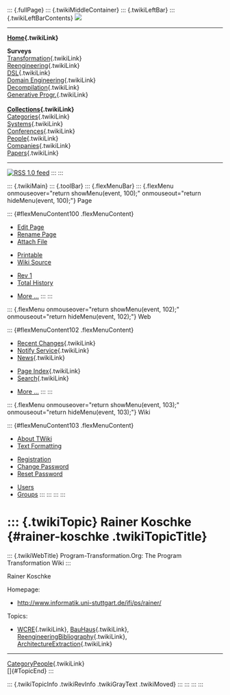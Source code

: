 ::: {.fullPage}
::: {.twikiMiddleContainer}
::: {.twikiLeftBar}
::: {.twikiLeftBarContents}
![](../pub/transformation.gif)

------------------------------------------------------------------------

**[Home](WebHome){.twikiLink}**

**Surveys**\
[Transformation](ProgramTransformation){.twikiLink}\
[Reengineering](ReengineeringWiki){.twikiLink}\
[DSL](DomainSpecificLanguages){.twikiLink}\
[Domain Engineering](DomainEngineering){.twikiLink}\
[Decompilation](DeCompilation){.twikiLink}\
[Generative Progr.](GenerativeProgrammingWiki){.twikiLink}\
\
**[Collections](CategoryCollection){.twikiLink}**\
[Categories](CategoryCategory){.twikiLink}\
[Systems](TransformationSystems){.twikiLink}\
[Conferences](TransformationConferences){.twikiLink}\
[People](TransformationPeople){.twikiLink}\
[Companies](TransformationCompanies){.twikiLink}\
[Papers](CategoryPaper){.twikiLink}

------------------------------------------------------------------------

[![](../pub/rss.gif "RSS 1.0 feed")](WebRss@skin=rss)
:::
:::

::: {.twikiMain}
::: {.toolBar}
::: {.flexMenuBar}
::: {.flexMenu onmouseover="return showMenu(event, 100);" onmouseout="return hideMenu(event, 100);"}
Page

::: {#flexMenuContent100 .flexMenuContent}
-   [Edit
    Page](http://www.program-transformation.org/edit/Transform/RainerKoschke?t=1536826373)
-   [Rename
    Page](http://www.program-transformation.org/rename/Transform/RainerKoschke)
-   [Attach
    File](http://www.program-transformation.org/attach/Transform/RainerKoschke)

<!-- -->

-   [Printable](http://www.program-transformation.org/view/Transform/RainerKoschke?skin=print.pattern)
-   [Wiki
    Source](http://www.program-transformation.org/view/Transform/RainerKoschke?skin=text&raw=on&contenttype=text/plain)

<!-- -->

-   [Rev
    1](http://www.program-transformation.org/view/Transform/RainerKoschke?rev=1.1)
-   [Total
    History](http://www.program-transformation.org/rdiff/Transform/RainerKoschke)

<!-- -->

-   [More
    \...](http://www.program-transformation.org/oops/Transform/RainerKoschke?template=oopsmore&param1=1.1&param2=1.1)
:::
:::

::: {.flexMenu onmouseover="return showMenu(event, 102);" onmouseout="return hideMenu(event, 102);"}
Web

::: {#flexMenuContent102 .flexMenuContent}
-   [Recent Changes](WebChanges){.twikiLink}
-   [Notify Service](WebNotify){.twikiLink}
-   [News](WebNews){.twikiLink}

<!-- -->

-   [Page Index](WebIndex){.twikiLink}
-   [Search](WebSearch){.twikiLink}

<!-- -->

-   [More
    \...](http://www.program-transformation.org/oops/Transform/RainerKoschke?template=oopsmore&param1=1.1&param2=1.1)
:::
:::

::: {.flexMenu onmouseover="return showMenu(event, 103);" onmouseout="return hideMenu(event, 103);"}
Wiki

::: {#flexMenuContent103 .flexMenuContent}
-   [About
    TWiki](http://www.program-transformation.org/view/TWiki/WebHome)
-   [Text
    Formatting](http://www.program-transformation.org/view/TWiki/TextFormattingRules)

<!-- -->

-   [Registration](http://www.program-transformation.org/view/TWiki/TWikiRegistration)
-   [Change
    Password](http://www.program-transformation.org/view/TWiki/ChangePassword)
-   [Reset
    Password](http://www.program-transformation.org/view/TWiki/ResetPassword)

<!-- -->

-   [Users](http://www.program-transformation.org/view/Main/TWikiUsers)
-   [Groups](http://www.program-transformation.org/view/Main/TWikiGroups)
:::
:::
:::
:::

::: {.twikiTopic}
Rainer Koschke {#rainer-koschke .twikiTopicTitle}
==============

::: {.twikiWebTitle}
Program-Transformation.Org: The Program Transformation Wiki
:::

Rainer Koschke

Homepage:

-   <http://www.informatik.uni-stuttgart.de/ifi/ps/rainer/>

Topics:

-   [WCRE](WCRE){.twikiLink}, [BauHaus](BauHaus){.twikiLink},
    [ReengineeringBibliography](ReengineeringBibliography){.twikiLink},
    [ArchitectureExtraction](ArchitectureExtraction){.twikiLink}

------------------------------------------------------------------------

[CategoryPeople](CategoryPeople){.twikiLink}\
[]{#TopicEnd}
:::

::: {.twikiTopicInfo .twikiRevInfo .twikiGrayText .twikiMoved}
:::
:::
:::
:::
